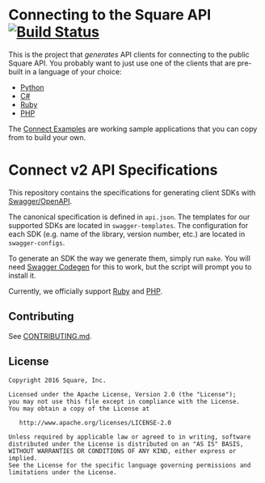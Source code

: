 Connecting to the Square API [![Build Status](https://travis-ci.org/square/connect-api-specification.svg?branch=master)](https://travis-ci.org/square/connect-api-specification)
=============================

This is the project that _generates_ API clients for connecting to the public Square API. You probably want to just use one of the clients that are pre-built in a language of your choice:

* [Python](https://github.com/square/connect-python-sdk)
* [C#](https://github.com/square/connect-csharp-sdk)
* [Ruby](https://github.com/square/connect-ruby-sdk)
* [PHP](https://github.com/square/connect-php-sdk)

The [Connect Examples](https://github.com/square/connect-api-examples/tree/master/connect-examples/) are working sample applications that you can copy from to build your own.

Connect v2 API Specifications
=============================

This repository contains the specifications for generating client SDKs with
[Swagger/OpenAPI](http://swagger.io/).

The canonical specification is defined in `api.json`. The templates for our
supported SDKs are located in `swagger-templates`. The configuration for each
SDK (e.g. name of the library, version number, etc.) are located in
`swagger-configs`.

To generate an SDK the way we generate them, simply run `make`. You will need
[Swagger Codegen](https://github.com/swagger-api/swagger-codegen) for this to
work, but the script will prompt you to install it.

Currently, we officially support
[Ruby](https://github.com/square/connect-ruby-sdk) and
[PHP](https://github.com/square/connect-php-sdk).

Contributing
------------

See [CONTRIBUTING.md](./CONTRIBUTING.md).

License
-------

```
Copyright 2016 Square, Inc.

Licensed under the Apache License, Version 2.0 (the "License");
you may not use this file except in compliance with the License.
You may obtain a copy of the License at

   http://www.apache.org/licenses/LICENSE-2.0

Unless required by applicable law or agreed to in writing, software
distributed under the License is distributed on an "AS IS" BASIS,
WITHOUT WARRANTIES OR CONDITIONS OF ANY KIND, either express or implied.
See the License for the specific language governing permissions and
limitations under the License.
```
